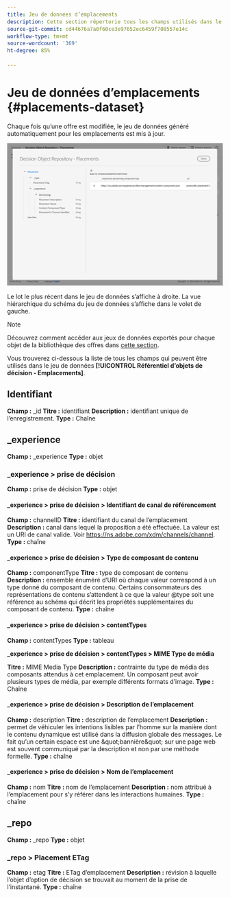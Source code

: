 ```yaml
---
title: Jeu de données d’emplacements
description: Cette section répertorie tous les champs utilisés dans le jeu de données exporté pour les emplacements.
source-git-commit: cd44676a7a0f60ce3e97652ec6459f708557e14c
workflow-type: tm+mt
source-wordcount: '369'
ht-degree: 85%

---
```


# Jeu de données d’emplacements {#placements-dataset}

Chaque fois qu’une offre est modifiée, le jeu de données généré automatiquement pour les emplacements est mis à jour.

![](../../assets/dataset-placements.png)

Le lot le plus récent dans le jeu de données s’affiche à droite. La vue hiérarchique du schéma du jeu de données s’affiche dans le volet de gauche.

>[!NOTE]
>
>Découvrez comment accéder aux jeux de données exportés pour chaque objet de la bibliothèque des offres dans [cette section](../export-catalog/access-dataset.md).

Vous trouverez ci-dessous la liste de tous les champs qui peuvent être utilisés dans le jeu de données **[!UICONTROL Référentiel d’objets de décision - Emplacements]**.

<!--A placement describes a location or place in a personalized message. It is used to set technical constraints for content that the personalization decision supplies. The placement also represents a request to produce certain types of metrics when an experience event is produced where this placement is involved. For instance, the placement facilitates a personalized clickable image inside an email shown to an end-user. The placement may for instance request from the assembled experience that the click on its image gets reported in an experience event with a metric https://ns.adobe.com/xdm/data/metrics/web/linkclicks and a reference to this placement.-->

## Identifiant

**Champ :** _id 
**Titre :** identifiant 
**Description :** identifiant unique de l’enregistrement.
**Type :** Chaîne

## _experience

**Champ :** _experience 
**Type :** objet

### _experience > prise de décision

**Champ :** prise de décision
**Type :** objet

#### _experience > prise de décision > Identifiant de canal de référencement

**Champ :** channelID
**Titre :** identifiant du canal de l’emplacement
**Description :** canal dans lequel la proposition a été effectuée. La valeur est un URI de canal valide. Voir https://ns.adobe.com/xdm/channels/channel.
**Type :** chaîne

#### _experience > prise de décision > Type de composant de contenu

**Champ :** componentType
**Titre :** type de composant de contenu
**Description :** ensemble énuméré d’URI où chaque valeur correspond à un type donné du composant de contenu. Certains consommateurs des représentations de contenu s’attendent à ce que la valeur @type soit une référence au schéma qui décrit les propriétés supplémentaires du composant de contenu.
**Type :** chaîne

#### _experience > prise de décision > contentTypes

**Champ :** contentTypes
**Type :** tableau

**_experience > prise de décision > contentTypes > MIME Type de média**

**Titre :** MIME Media Type 
**Description :** contrainte du type de média des composants attendus à cet emplacement. Un composant peut avoir plusieurs types de média, par exemple différents formats d’image.
**Type :** Chaîne

#### _experience > prise de décision > Description de l’emplacement

**Champ :** description
**Titre :** description de l’emplacement
**Description :** permet de véhiculer les intentions lisibles par l’homme sur la manière dont le contenu dynamique est utilisé dans la diffusion globale des messages. Le fait qu’un certain espace est une \&quot;bannière\&quot; sur une page web est souvent communiqué par la description et non par une méthode formelle.
**Type :** chaîne

#### _experience > prise de décision > Nom de l’emplacement

**Champ :** nom
**Titre :** nom de l’emplacement
**Description :** nom attribué à l’emplacement pour s’y référer dans les interactions humaines.
**Type :** chaîne

## _repo

**Champ :** _repo 
**Type :** objet

### _repo > Placement ETag

**Champ :** etag
**Titre :** ETag d’emplacement
**Description :** révision à laquelle l’objet d’option de décision se trouvait au moment de la prise de l’instantané.
**Type :** chaîne
